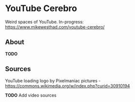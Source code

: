 YouTube Cerebro
===============

Weird spaces of YouTube.  In-progress: https://www.mikewesthad.com/youtube-cerebro/

About
-----

**TODO**

Sources
-------

YouTube loading logo by Pixelmaniac pictures - https://commons.wikimedia.org/w/index.php?curid=30910194

**TODO** Add video sources

